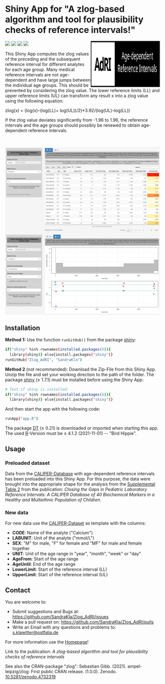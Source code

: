 # Shiny App for "A zlog-based algorithm and tool for plausibility checks of reference intervals!"

<img src="www/Logo.svg" width="225px" height="150px" align="right"/>

![](https://img.shields.io/github/license/SandraKla/Zlog_AdRI.svg)
![](https://img.shields.io/github/last-commit/SandraKla/Zlog_AdRI/master.svg)
![](https://img.shields.io/github/languages/count/SandraKla/Zlog_AdRI.svg)
![](https://img.shields.io/github/languages/top/SandraKla/Zlog_AdRI.svg)

This Shiny App computes the zlog values of the preceding and the subsequent reference interval for different analytes for each age group. Many medical reference intervals are not age-dependent and have large jumps between the individual age groups. This should be prevented by considering the zlog value. The lower reference limits (LL) and upper reference limits (UL) can transform any result x into a zlog value using the following equation: 

zlog(x) = (log(x)–(log(LL)+ log(UL))/2)*3.92/(log(UL)–log(LL))

If the zlog value deviates significantly from -1.96 to 1.96, the reference intervals and the age groups should possibly be renewed to obtain age-dependent reference intervals.
<p>&nbsp</p>
<img src="docs/table.png" align="center"/>
<img src="docs/shiny.png" align="center"/>

## Installation 

**Method 1:**
Use the function ```runGitHub()``` from the package [shiny](https://cran.r-project.org/web/packages/shiny/index.html):

```bash
if("shiny" %in% rownames(installed.packages())){
  library(shiny)} else{install.packages("shiny")}
runGitHub("Zlog_AdRI", "SandraKla")
```

**Method 2** (not recommended):
Download the Zip-File from this Shiny App. Unzip the file and set your working direction to the path of the folder. 
The package [shiny](https://cran.r-project.org/web/packages/shiny/index.html) (≥ 1.7.1) must be installed before using the Shiny App:

```bash
# Test if shiny is installed:
if("shiny" %in% rownames(installed.packages())){
  library(shiny)} else{install.packages("shiny")}
```
And then start the app with the following code:
```bash
runApp("app.R")
```

The package [DT](https://cran.r-project.org/web/packages/DT/index.html) (≥ 0.21) is downloaded or imported when starting this app. The used [R](https://www.r-project.org)-Version must be ≥ 4.1.2 (2021-11-01) -- "Bird Hippie".

## Usage

### Preloaded dataset
Data from the [CALIPER-Database](https://caliper.research.sickkids.ca/#/) with age-dependent reference intervals has been preloaded into this Shiny App. For this purpose, the data were brought into the appropriate shape for the analysis from the [Supplemental Table 2](https://academic.oup.com/clinchem/article/58/5/854/5620695#supplementary-data) from the publication: *Closing the Gaps in Pediatric Laboratory Reference Intervals: A CALIPER Database of 40 Biochemical Markers in a Healthy and Multiethnic Population of Children*. 

### New data
For new data use the [CALIPER-Dataset](https://github.com/SandraKla/Zlog_AdRI/blob/master/data/CALIPER.csv) as template with the columns: 

* **CODE**: Name of the analyte ("Calcium") 
* **LABUNIT**: Unit of the analyte ("mmol/L")
* **SEX**: "M" for male, "F" for female and "MF" for male and female together
* **UNIT**: Unit of the age range in "year", "month", "week" or "day"
* **AgeFrom**: Start of the age range 
* **AgeUntil**: End of the age range 
* **LowerLimit**: Start of the reference interval (LL)
* **UpperLimit**: Start of the reference interval (UL)

## Contact

You are welcome to:
- Submit suggestions and Bugs at: https://github.com/SandraKla/Zlog_AdRI/issues
- Make a pull request on: https://github.com/SandraKla/Zlog_AdRI/pulls
- Write an Email with any questions and problems to: s.klawitter@ostfalia.de

For more information use the [Homepage](https://sandrakla.github.io/Zlog_AdRI/)! 

Link to the publication: *A zlog-based algorithm and tool for plausibility checks of reference intervals*

See also the CRAN-package "zlog": Sebastian Gibb. (2021). ampel-leipzig/zlog: First public CRAN release. (1.0.0). Zenodo. [10.5281/zenodo.4732319](https://doi.org/10.5281/zenodo.4732319)
